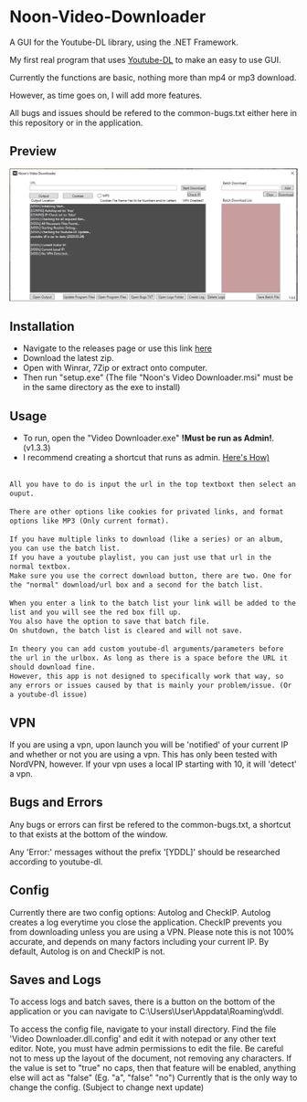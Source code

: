 # Noon-Video-Downloader
A GUI for the Youtube-DL library, using the .NET Framework.

My first real program that uses [Youtube-DL](https://github.com/ytdl-org/youtube-dl) to make an easy to use GUI.

Currently the functions are basic, nothing more than mp4 or mp3 download. 

However, as time goes on, I will add more features.

All bugs and issues should be refered to the common-bugs.txt either here in this repository or in the application.

## Preview
![a](https://github.com/Noonc/Noon-Video-Downloader/blob/master/Preview.jpg)

## Installation
- Navigate to the releases page or use this link [here](https://github.com/Noonc/Noon-Video-Downloader/releases)
- Download the latest zip.
- Open with Winrar, 7Zip or extract onto computer.
- Then run "setup.exe" (The file "Noon's Video Downloader.msi" must be in the same directory as the exe to install)

## Usage
- To run, open the "Video Downloader.exe" **!Must be run as Admin!**. (v1.3.3)
- I recommend creating a shortcut that runs as admin. [Here's How)](https://raw.githubusercontent.com/Noonc/Noon-Video-Downloader/master/shortcut.gif)
```

All you have to do is input the url in the top textboxt then select an ouput. 

There are other options like cookies for privated links, and format options like MP3 (Only current format). 

If you have multiple links to download (like a series) or an album, you can use the batch list. 
If you have a youtube playlist, you can just use that url in the normal textbox. 
Make sure you use the correct download button, there are two. One for the "normal" download/url box and a second for the batch list.

When you enter a link to the batch list your link will be added to the list and you will see the red box fill up. 
You also have the option to save that batch file.
On shutdown, the batch list is cleared and will not save. 

In theory you can add custom youtube-dl arguments/parameters before the url in the urlbox. As long as there is a space before the URL it should download fine.
However, this app is not designed to specifically work that way, so any errors or issues caused by that is mainly your problem/issue. (Or a youtube-dl issue)

```
## VPN
If you are using a vpn, upon launch you will be 'notified' of your current IP and whether or not you are using a vpn. 
This has only been tested with NordVPN, however. 
If your vpn uses a local IP starting with 10, it will 'detect' a vpn. 

## Bugs and Errors
Any bugs or errors can first be refered to the common-bugs.txt, a shortcut to that exists at the bottom of the window. 

Any 'Error:' messages without the prefix '[YDDL]' should be researched according to youtube-dl. 

## Config
Currently there are two config options: Autolog and CheckIP.
Autolog creates a log everytime you close the application.
CheckIP prevents you from downloading unless you are using a VPN. Please note this is not 100% accurate, and depends on many factors including your current IP.
By default, Autolog is on and CheckIP is not.

## Saves and Logs
To access logs and batch saves, there is a button on the bottom of the application or you can navigate to C:\Users\User\Appdata\Roaming\vddl.

To access the config file, navigate to your install directory. 
Find the file 'Video Downloader.dll.config' and edit it with notepad or any other text editor. 
Note, you must have admin permissions to edit the file.
Be careful not to mess up the layout of the document, not removing any characters. 
If the value is set to "true" no caps, then that feature will be enabled, anything else will act as "false" (Eg. "a", "false" "no")
Currently that is the only way to change the config. (Subject to change next update)



